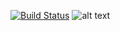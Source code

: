 [![Build Status](https://travis-ci.org/apmechev/GRID_picastools.svg?branch=master)](https://travis-ci.org/apmechev/GRID_picastools)
![alt text](http://apmechev.com/img/git_repos/GRID_picastools_clones.svg "github clones since 2017-01-25")  
